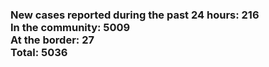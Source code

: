 ### New cases reported during the past 24 hours: 216<br/>In the community: 5009<br/>At the border: 27<br/>Total: 5036
